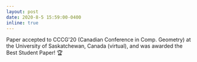 ```yaml
---
layout: post
date: 2020-8-5 15:59:00-0400
inline: true
---
```


Paper accepted to CCCG'20 (Canadian Conference in Comp. Geometry) at the University of Saskatchewan, Canada (virtual), and was awarded the Best Student Paper! :trophy:
